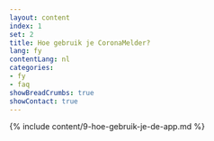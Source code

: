 ```yaml
---
layout: content
index: 1
set: 2
title: Hoe gebruik je CoronaMelder?
lang: fy
contentLang: nl
categories:
- fy
- faq
showBreadCrumbs: true
showContact: true
--- 
```

{% include content/9-hoe-gebruik-je-de-app.md %}

